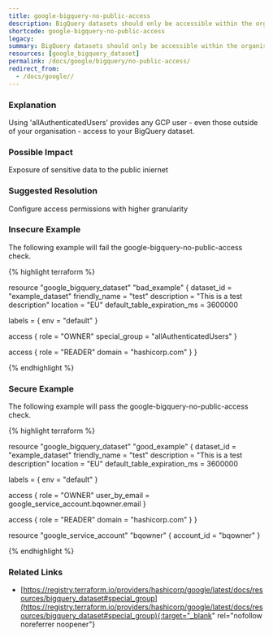 ```yaml
---
title: google-bigquery-no-public-access
description: BigQuery datasets should only be accessible within the organisation
shortcode: google-bigquery-no-public-access
legacy: 
summary: BigQuery datasets should only be accessible within the organisation 
resources: [google_bigquery_dataset] 
permalink: /docs/google/bigquery/no-public-access/
redirect_from: 
  - /docs/google//
---
```


### Explanation

Using 'allAuthenticatedUsers' provides any GCP user - even those outside of your organisation - access to your BigQuery dataset.

### Possible Impact
Exposure of sensitive data to the public iniernet

### Suggested Resolution
Configure access permissions with higher granularity


### Insecure Example

The following example will fail the google-bigquery-no-public-access check.

{% highlight terraform %}

resource "google_bigquery_dataset" "bad_example" {
  dataset_id                  = "example_dataset"
  friendly_name               = "test"
  description                 = "This is a test description"
  location                    = "EU"
  default_table_expiration_ms = 3600000

  labels = {
    env = "default"
  }

  access {
    role          = "OWNER"
    special_group = "allAuthenticatedUsers"
  }

  access {
    role   = "READER"
    domain = "hashicorp.com"
  }
}


{% endhighlight %}



### Secure Example

The following example will pass the google-bigquery-no-public-access check.

{% highlight terraform %}

resource "google_bigquery_dataset" "good_example" {
  dataset_id                  = "example_dataset"
  friendly_name               = "test"
  description                 = "This is a test description"
  location                    = "EU"
  default_table_expiration_ms = 3600000

  labels = {
    env = "default"
  }

  access {
    role          = "OWNER"
    user_by_email = google_service_account.bqowner.email
  }

  access {
    role   = "READER"
    domain = "hashicorp.com"
  }
}

resource "google_service_account" "bqowner" {
  account_id = "bqowner"
}

{% endhighlight %}



### Related Links


- [https://registry.terraform.io/providers/hashicorp/google/latest/docs/resources/bigquery_dataset#special_group](https://registry.terraform.io/providers/hashicorp/google/latest/docs/resources/bigquery_dataset#special_group){:target="_blank" rel="nofollow noreferrer noopener"}


